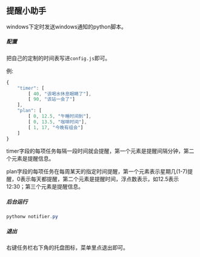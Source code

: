 ## 提醒小助手

windows下定时发送windows通知的python脚本。

##### 配置

把自己的定制的时间表写进`config.js`即可。

例:

````js
{
    "timer": [
        [ 40, "该喝水休息眼睛了"],
        [ 90, "该站一会了"]
    ],
    "plan": [
        [ 0, 12.5, "午睡时间到"],
        [ 0, 13.5, "咖啡时间"],
        [ 1, 17, "今晚有组会"]
    ]
}
````

timer字段的每项任务每隔一段时间就会提醒，第一个元素是提醒间隔分钟，第二个元素是提醒信息。

plan字段的每项任务在每周某天的指定时间提醒，第一个元素表示星期几(1-7)提醒，0表示每天都提醒，第二个元素是提醒时间，浮点数表示，如12.5表示12:30；第三个元素是提醒信息。

##### 后台运行

````powershell
pythonw notifier.py
````

##### 退出

右键任务栏右下角的托盘图标，菜单里点退出即可。

